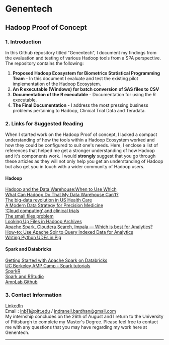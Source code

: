 # Genentech
## Hadoop Proof of Concept
### 1. Introduction
In this Github repository titled "Genentech", I document my findings from the evaluation and testing of various Hadoop tools from a SPA perspective. The repository contains the following: <br />

1. **Proposed Hadoop Ecosystem for Biometrics Statistical Programming Team** - In this document I evaluate and test the existing pilot implementation of the Hadoop Ecosystem.<br />
2. **An R executable (Windows) for batch conversion of SAS files to CSV**<br />
3. **Documentation of the R executable** - Documentation for using the R executable.<br />
4. **The Final Documentation** - I address the most pressing business problems pertaining to Hadoop, Clinical Trial Data and Teradata.<br />

### 2. Links for Suggested Reading
When I started work on the Hadoop Proof of concept, I lacked a compact understanding of how the tools within a Hadoop Ecosystem worked and how they could be configured to suit one's needs. Here, I enclose a list of references that helped me get a stronger understanding of how Hadoop and it's components work. I would **strongly** suggest that you go through these articles as they will not only help you get an understanding of Hadoop but also get you in touch with a wider community of Hadoop users.

#### Hadoop
[Hadoop and the Data Warehouse:When to Use Which](http://assets.teradata.com/resourceCenter/downloads/WhitePapers/EB-6448.pdf?processed=1) <br />
[What Can Hadoop Do That My Data Warehouse Can’t?](https://www.linkedin.com/pulse/marketers-ask-what-can-hadoop-do-my-data-warehouse-cant-tamara-dull) <br />
[The big-data revolution in US Health Care](http://www.mckinsey.com/industries/healthcare-systems-and-services/our-insights/the-big-data-revolution-in-us-health-care) <br />
[A Modern Data Strategy for Precision Medicine](http://go.cloudera.com/Precision_Medicine_Conf) <br />
[‘Cloud computing’ and clinical trials](http://www.ncbi.nlm.nih.gov/pmc/articles/PMC4518685/) <br />
[The small files problem](http://blog.cloudera.com/blog/2009/02/the-small-files-problem/) <br />
[Looking Up Files in Hadoop Archives](https://docs.hortonworks.com/HDPDocuments/HDP2/HDP-2.4.2/bk_hdfs_admin_tools/content/looking_up_files_hadoop_archives.html)<br />
[Apache Spark, Cloudera Search, Impala — Which is best for Analytics?](https://vision.cloudera.com/apache-spark-cloudera-search-impala-which-is-best-for-analytics/) <br />
[How-to: Use Apache Solr to Query Indexed Data for Analytics](http://blog.cloudera.com/blog/2015/10/how-to-use-apache-solr-to-query-indexed-data-for-analytics/) <br />
[Writing Python UDFs in Pig](https://pig.apache.org/docs/r0.11.0/udf.html#python-udfs)<br />

#### Spark and Databricks
[Getting Started with Apache Spark on Databricks](https://databricks.com/product/getting-started-with-apache-spark-on-databricks) <br />
[UC Berkeley AMP Camp - Spark tutorials](http://ampcamp.berkeley.edu/) <br />
[SparkR](http://spark.apache.org/docs/latest/sparkr.html) <br />
[Spark and RStudio](http://spark.rstudio.com/) <br />
[AmpLab Github](https://github.com/amplab-extras/SparkR-pkg) <br />

### 3. Contact Information <br />
[LinkedIn](https://www.linkedin.com/in/indraneilbardhan) <br />
Email : inb11@pitt.edu / indraneil.bardhan@gmail.com <br />
My internship concludes on the 26th of August and I return to the University of Pittsburgh to complete my Master's Degree. Please feel free to contact me with any questions that you may have regarding my work here at Genentech.

***
